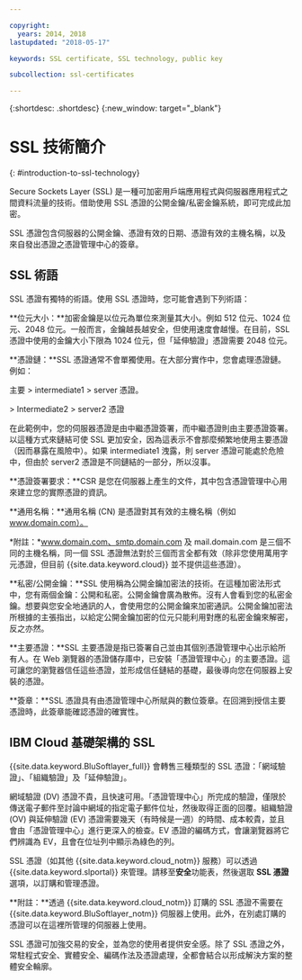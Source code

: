 ```yaml
---

copyright:
  years: 2014, 2018
lastupdated: "2018-05-17"

keywords: SSL certificate, SSL technology, public key

subcollection: ssl-certificates

---
```


{:shortdesc: .shortdesc}
{:new_window: target="_blank"}

# SSL 技術簡介
{: #introduction-to-ssl-technology}

Secure Sockets Layer (SSL) 是一種可加密用戶端應用程式與伺服器應用程式之間資料流量的技術。借助使用 SSL 憑證的公開金鑰/私密金鑰系統，即可完成此加密。

SSL 憑證包含伺服器的公開金鑰、憑證有效的日期、憑證有效的主機名稱，以及來自發出憑證之憑證管理中心的簽章。

## SSL 術語

SSL 憑證有獨特的術語。使用 SSL 憑證時，您可能會遇到下列術語：

**位元大小：**加密金鑰是以位元為單位來測量其大小。例如 512 位元、1024 位元、2048 位元。一般而言，金鑰越長越安全，但使用速度會越慢。在目前，SSL 憑證中使用的金鑰大小下限為 1024 位元，但「延伸驗證」憑證需要 2048 位元。

**憑證鏈：**SSL 憑證通常不會單獨使用。在大部分實作中，您會處理憑證鏈。例如：

  主要 > intermediate1 > server 憑證。

  \> Intermediate2 > server2 憑證

在此範例中，您的伺服器憑證是由中繼憑證簽署，而中繼憑證則由主要憑證簽署。以這種方式來鏈結可使 SSL 更加安全，因為這表示不會那麼頻繁地使用主要憑證（因而暴露在風險中）。如果 intermediate1 洩露，則 server 憑證可能處於危險中，但由於 server2 憑證是不同鏈結的一部分，所以沒事。

**憑證簽署要求：**CSR 是您在伺服器上產生的文件，其中包含憑證管理中心用來建立您的實際憑證的資訊。

**通用名稱：**通用名稱 (CN) 是憑證對其有效的主機名稱（例如 www.domain.com）。  

*附註：*www.domain.com、smtp.domain.com 及 mail.domain.com 是三個不同的主機名稱，同一個 SSL 憑證無法對於三個而言全都有效（除非您使用萬用字元憑證，但目前 {{site.data.keyword.cloud}} 並不提供這些憑證）。

**私密/公開金鑰：**SSL 使用稱為公開金鑰加密法的技術。在這種加密法形式中，您有兩個金鑰：公開和私密。公開金鑰會廣為散佈。沒有人會看到您的私密金鑰。想要與您安全地通訊的人，會使用您的公開金鑰來加密通訊。公開金鑰加密法所根據的主張指出，以給定公開金鑰加密的位元只能利用對應的私密金鑰來解密，反之亦然。

**主要憑證：**SSL 主要憑證是指已簽署自己並由其個別憑證管理中心出示給所有人。在 Web 瀏覽器的憑證儲存庫中，已安裝「憑證管理中心」的主要憑證。這可讓您的瀏覽器信任這些憑證，並形成信任鏈結的基礎，最後導向您在伺服器上安裝的憑證。

**簽章：**SSL 憑證具有由憑證管理中心所賦與的數位簽章。在回溯到授信主要憑證時，此簽章能確認憑證的確實性。

## IBM Cloud 基礎架構的 SSL

{{site.data.keyword.BluSoftlayer_full}} 會轉售三種類型的 SSL 憑證：「網域驗證」、「組織驗證」及「延伸驗證」。

網域驗證 (DV) 憑證不貴，且快速可用。「憑證管理中心」所完成的驗證，僅限於傳送電子郵件至討論中網域的指定電子郵件位址，然後取得正面的回覆。組織驗證 (OV) 與延伸驗證 (EV) 憑證需要幾天（有時候是一週）的時間、成本較貴，並且會由「憑證管理中心」進行更深入的檢查。EV 憑證的編碼方式，會讓瀏覽器將它們辨識為 EV，且會在位址列中顯示為綠色的列。

SSL 憑證（如其他 {{site.data.keyword.cloud_notm}} 服務）可以透過 {{site.data.keyword.slportal}} 來管理。請移至**安全**功能表，然後選取 **SSL 憑證**選項，以訂購和管理憑證。  

**附註：**透過 {{site.data.keyword.cloud_notm}} 訂購的 SSL 憑證不需要在 {{site.data.keyword.BluSoftlayer_notm}} 伺服器上使用。此外，在別處訂購的憑證可以在這裡所管理的伺服器上使用。

SSL 憑證可加強交易的安全，並為您的使用者提供安全感。除了 SSL 憑證之外，常駐程式安全、實體安全、編碼作法及憑證處理，全都會結合以形成解決方案的整體安全輪廓。
